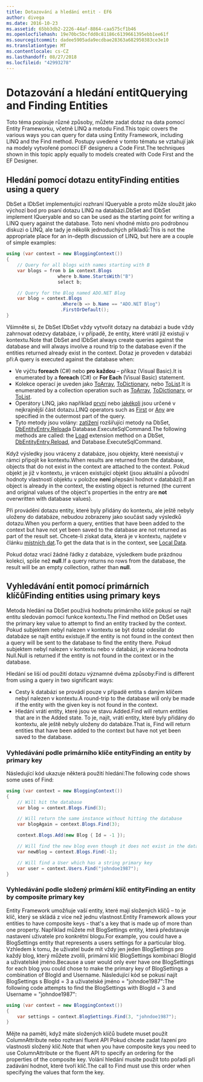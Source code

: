 ```yaml
---
title: Dotazování a hledání entit - EF6
author: divega
ms.date: 2016-10-23
ms.assetid: 65bb3db2-2226-44af-8864-caa575cf1b46
ms.openlocfilehash: 19e70bc5bcfdd0c81186c6139661395ebb1ee61f
ms.sourcegitcommit: dadee5905ada9ecdbae28363a682950383ce3e10
ms.translationtype: MT
ms.contentlocale: cs-CZ
ms.lasthandoff: 08/27/2018
ms.locfileid: "42993278"
---
```

# <a name="querying-and-finding-entities"></a><span data-ttu-id="6ac51-102">Dotazování a hledání entit</span><span class="sxs-lookup"><span data-stu-id="6ac51-102">Querying and Finding Entities</span></span>
<span data-ttu-id="6ac51-103">Toto téma popisuje různé způsoby, můžete zadat dotaz na data pomocí Entity Frameworku, včetně LINQ a metodu Find.</span><span class="sxs-lookup"><span data-stu-id="6ac51-103">This topic covers the various ways you can query for data using Entity Framework, including LINQ and the Find method.</span></span> <span data-ttu-id="6ac51-104">Postupy uvedené v tomto tématu se vztahují jak na modely vytvořené pomocí EF designeru a Code First.</span><span class="sxs-lookup"><span data-stu-id="6ac51-104">The techniques shown in this topic apply equally to models created with Code First and the EF Designer.</span></span>  

## <a name="finding-entities-using-a-query"></a><span data-ttu-id="6ac51-105">Hledání pomocí dotazu entity</span><span class="sxs-lookup"><span data-stu-id="6ac51-105">Finding entities using a query</span></span>  

<span data-ttu-id="6ac51-106">DbSet a IDbSet implementující rozhraní IQueryable a proto může sloužit jako výchozí bod pro psaní dotazu LINQ na databázi.</span><span class="sxs-lookup"><span data-stu-id="6ac51-106">DbSet and IDbSet implement IQueryable and so can be used as the starting point for writing a LINQ query against the database.</span></span> <span data-ttu-id="6ac51-107">Toto není vhodné místo pro podrobnou diskuzi o LINQ, ale tady je několik jednoduchých příkladů:</span><span class="sxs-lookup"><span data-stu-id="6ac51-107">This is not the appropriate place for an in-depth discussion of LINQ, but here are a couple of simple examples:</span></span>  

``` csharp
using (var context = new BloggingContext())
{
    // Query for all blogs with names starting with B
    var blogs = from b in context.Blogs
                   where b.Name.StartsWith("B")
                   select b;

    // Query for the Blog named ADO.NET Blog
    var blog = context.Blogs
                    .Where(b => b.Name == "ADO.NET Blog")
                    .FirstOrDefault();
}
```  

<span data-ttu-id="6ac51-108">Všimněte si, že DbSet IDbSet vždy vytvořit dotazy na databázi a bude vždy zahrnovat odezvy databáze, i v případě, že entity, které vrátil již existují v kontextu.</span><span class="sxs-lookup"><span data-stu-id="6ac51-108">Note that DbSet and IDbSet always create queries against the database and will always involve a round trip to the database even if the entities returned already exist in the context.</span></span> <span data-ttu-id="6ac51-109">Dotaz je proveden v databázi při:</span><span class="sxs-lookup"><span data-stu-id="6ac51-109">A query is executed against the database when:</span></span>  

- <span data-ttu-id="6ac51-110">Ve výčtu **foreach** (C#) nebo **pro každou** – příkaz (Visual Basic).</span><span class="sxs-lookup"><span data-stu-id="6ac51-110">It is enumerated by a **foreach** (C#) or **For Each** (Visual Basic) statement.</span></span>  
- <span data-ttu-id="6ac51-111">Kolekce operací je uveden jako [ToArray](https://msdn.microsoft.com/library/bb298736), [ToDictionary](https://msdn.microsoft.com/library/system.linq.enumerable.todictionary), nebo [ToList](https://msdn.microsoft.com/library/bb342261).</span><span class="sxs-lookup"><span data-stu-id="6ac51-111">It is enumerated by a collection operation such as [ToArray](https://msdn.microsoft.com/library/bb298736), [ToDictionary](https://msdn.microsoft.com/library/system.linq.enumerable.todictionary), or [ToList](https://msdn.microsoft.com/library/bb342261).</span></span>  
- <span data-ttu-id="6ac51-112">Operátory LINQ, jako například [první](https://msdn.microsoft.com/library/bb291976) nebo [jakékoli](https://msdn.microsoft.com/library/bb337697) jsou určené v nejkrajnější část dotazu.</span><span class="sxs-lookup"><span data-stu-id="6ac51-112">LINQ operators such as [First](https://msdn.microsoft.com/library/bb291976) or [Any](https://msdn.microsoft.com/library/bb337697) are specified in the outermost part of the query.</span></span>  
- <span data-ttu-id="6ac51-113">Tyto metody jsou volány: [zatížení](https://msdn.microsoft.com/library/system.data.entity.dbextensions.load) rozšiřující metody na DbSet, [DbEntityEntry.Reload](https://msdn.microsoft.com/library/system.data.entity.infrastructure.dbentityentry.reload.aspx)a Database.ExecuteSqlCommand.</span><span class="sxs-lookup"><span data-stu-id="6ac51-113">The following methods are called: the [Load](https://msdn.microsoft.com/library/system.data.entity.dbextensions.load) extension method on a DbSet, [DbEntityEntry.Reload](https://msdn.microsoft.com/library/system.data.entity.infrastructure.dbentityentry.reload.aspx), and Database.ExecuteSqlCommand.</span></span>  

<span data-ttu-id="6ac51-114">Když výsledky jsou vráceny z databáze, jsou objekty, které neexistují v rámci připojit ke kontextu.</span><span class="sxs-lookup"><span data-stu-id="6ac51-114">When results are returned from the database, objects that do not exist in the context are attached to the context.</span></span> <span data-ttu-id="6ac51-115">Pokud objekt je již v kontextu, je vrácen existující objekt (jsou aktuální a původní hodnoty vlastností objektu v položce **není** přepsání hodnot v databázi).</span><span class="sxs-lookup"><span data-stu-id="6ac51-115">If an object is already in the context, the existing object is returned (the current and original values of the object's properties in the entry are **not** overwritten with database values).</span></span>  

<span data-ttu-id="6ac51-116">Při provádění dotazu entity, které byly přidány do kontextu, ale ještě nebyly uloženy do databáze, nebudou zobrazeny jako součást sady výsledků dotazu.</span><span class="sxs-lookup"><span data-stu-id="6ac51-116">When you perform a query, entities that have been added to the context but have not yet been saved to the database are not returned as part of the result set.</span></span> <span data-ttu-id="6ac51-117">Chcete-li získat data, která je v kontextu, najdete v článku [místních dat](~/ef6/querying/local-data.md).</span><span class="sxs-lookup"><span data-stu-id="6ac51-117">To get the data that is in the context, see [Local Data](~/ef6/querying/local-data.md).</span></span>  

<span data-ttu-id="6ac51-118">Pokud dotaz vrací žádné řádky z databáze, výsledkem bude prázdnou kolekci, spíše než **null**.</span><span class="sxs-lookup"><span data-stu-id="6ac51-118">If a query returns no rows from the database, the result will be an empty collection, rather than **null**.</span></span>  

## <a name="finding-entities-using-primary-keys"></a><span data-ttu-id="6ac51-119">Vyhledávání entit pomocí primárních klíčů</span><span class="sxs-lookup"><span data-stu-id="6ac51-119">Finding entities using primary keys</span></span>  

<span data-ttu-id="6ac51-120">Metoda hledání na DbSet používá hodnotu primárního klíče pokusí se najít entitu sledován pomocí funkce kontextu.</span><span class="sxs-lookup"><span data-stu-id="6ac51-120">The Find method on DbSet uses the primary key value to attempt to find an entity tracked by the context.</span></span> <span data-ttu-id="6ac51-121">Pokud subjektem nebyl nalezen v kontextu se být dotaz odesílat do databáze se najít entitu existuje.</span><span class="sxs-lookup"><span data-stu-id="6ac51-121">If the entity is not found in the context then a query will be sent to the database to find the entity there.</span></span> <span data-ttu-id="6ac51-122">Pokud subjektem nebyl nalezen v kontextu nebo v databázi, je vrácena hodnota Null.</span><span class="sxs-lookup"><span data-stu-id="6ac51-122">Null is returned if the entity is not found in the context or in the database.</span></span>  

<span data-ttu-id="6ac51-123">Hledání se liší od použití dotazu významné dvěma způsoby:</span><span class="sxs-lookup"><span data-stu-id="6ac51-123">Find is different from using a query in two significant ways:</span></span>  

- <span data-ttu-id="6ac51-124">Cesty k databázi se provádí pouze v případě entita s daným klíčem nebyl nalezen v kontextu.</span><span class="sxs-lookup"><span data-stu-id="6ac51-124">A round-trip to the database will only be made if the entity with the given key is not found in the context.</span></span>  
- <span data-ttu-id="6ac51-125">Hledání vrátí entity, které jsou ve stavu Added.</span><span class="sxs-lookup"><span data-stu-id="6ac51-125">Find will return entities that are in the Added state.</span></span> <span data-ttu-id="6ac51-126">To je, najít, vrátí entity, které byly přidány do kontextu, ale ještě nebyly uloženy do databáze.</span><span class="sxs-lookup"><span data-stu-id="6ac51-126">That is, Find will return entities that have been added to the context but have not yet been saved to the database.</span></span>  
### <a name="finding-an-entity-by-primary-key"></a><span data-ttu-id="6ac51-127">Vyhledávání podle primárního klíče entity</span><span class="sxs-lookup"><span data-stu-id="6ac51-127">Finding an entity by primary key</span></span>  

<span data-ttu-id="6ac51-128">Následující kód ukazuje některá použití hledání:</span><span class="sxs-lookup"><span data-stu-id="6ac51-128">The following code shows some uses of Find:</span></span>  

``` csharp
using (var context = new BloggingContext())
{
    // Will hit the database
    var blog = context.Blogs.Find(3);

    // Will return the same instance without hitting the database
    var blogAgain = context.Blogs.Find(3);

    context.Blogs.Add(new Blog { Id = -1 });

    // Will find the new blog even though it does not exist in the database
    var newBlog = context.Blogs.Find(-1);

    // Will find a User which has a string primary key
    var user = context.Users.Find("johndoe1987");
}
```  

### <a name="finding-an-entity-by-composite-primary-key"></a><span data-ttu-id="6ac51-129">Vyhledávání podle složený primární klíč entity</span><span class="sxs-lookup"><span data-stu-id="6ac51-129">Finding an entity by composite primary key</span></span>  

<span data-ttu-id="6ac51-130">Entity Framework umožňuje vaší entity, které mají složených klíčů – to je klíč, který se skládá z více než jednu vlastnost.</span><span class="sxs-lookup"><span data-stu-id="6ac51-130">Entity Framework allows your entities to have composite keys - that's a key that is made up of more than one property.</span></span> <span data-ttu-id="6ac51-131">Například můžete mít BlogSettings entity, která představuje nastavení uživatele pro konkrétní blogu.</span><span class="sxs-lookup"><span data-stu-id="6ac51-131">For example, you could have a BlogSettings entity that represents a users settings for a particular blog.</span></span> <span data-ttu-id="6ac51-132">Vzhledem k tomu, že uživatel bude mít vždy jen jeden BlogSettings pro každý blog, který můžete zvolili, primární klíč BlogSettings kombinací BlogId a uživatelské jméno.</span><span class="sxs-lookup"><span data-stu-id="6ac51-132">Because a user would only ever have one BlogSettings for each blog you could chose to make the primary key of BlogSettings a combination of BlogId and Username.</span></span> <span data-ttu-id="6ac51-133">Následující kód se pokusí najít BlogSettings s BlogId = 3 a uživatelské jméno = "johndoe1987":</span><span class="sxs-lookup"><span data-stu-id="6ac51-133">The following code attempts to find the BlogSettings with BlogId = 3 and Username = "johndoe1987":</span></span>  

``` csharp  
using (var context = new BloggingContext())
{
    var settings = context.BlogSettings.Find(3, "johndoe1987");
}
```  

<span data-ttu-id="6ac51-134">Mějte na paměti, když máte složených klíčů budete muset použít ColumnAttribute nebo rozhraní fluent API Pokud chcete zadat řazení pro vlastnosti složený klíč.</span><span class="sxs-lookup"><span data-stu-id="6ac51-134">Note that when you have composite keys you need to use ColumnAttribute or the fluent API to specify an ordering for the properties of the composite key.</span></span> <span data-ttu-id="6ac51-135">Volání hledání musíte použít toto pořadí při zadávání hodnot, které tvoří klíč.</span><span class="sxs-lookup"><span data-stu-id="6ac51-135">The call to Find must use this order when specifying the values that form the key.</span></span>  
